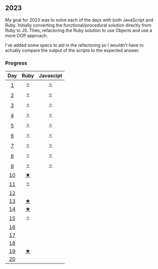 ## 2023
My goal for 2023 was to solve each of the days with both JavaScript and Ruby. Initially converting the functional/procedural solution directly from Ruby to JS. Then, refactoring the Ruby solution to use Objects and use a more OOP approach.

I've added some specs to aid in the refactoring so I wouldn't have to actually compare the output of the scripts to the expected answer.

### Progress
Day | Ruby | Javascipt
:---:|:---:|:---:
[1](https://github.com/tannermares/advent-of-code/tree/main/2023/1)|[⭐️](https://github.com/tannermares/advent-of-code/tree/main/2023/1/answer.rb)|[⭐️](https://github.com/tannermares/advent-of-code/tree/main/2023/1/answer.js)
[2](https://github.com/tannermares/advent-of-code/tree/main/2023/2)|[⭐️](https://github.com/tannermares/advent-of-code/tree/main/2023/2/answer.rb)|[⭐️](https://github.com/tannermares/advent-of-code/tree/main/2023/2/answer.js)
[3](https://github.com/tannermares/advent-of-code/tree/main/2023/3)|[⭐️](https://github.com/tannermares/advent-of-code/tree/main/2023/3/answer.rb)|[⭐️](https://github.com/tannermares/advent-of-code/tree/main/2023/3/answer.js)
[4](https://github.com/tannermares/advent-of-code/tree/main/2023/4)|[⭐️](https://github.com/tannermares/advent-of-code/tree/main/2023/4/answer.rb)|[⭐️](https://github.com/tannermares/advent-of-code/tree/main/2023/4/answer.js)
[5](https://github.com/tannermares/advent-of-code/tree/main/2023/5)|[⭐️](https://github.com/tannermares/advent-of-code/tree/main/2023/5/answer.rb)|[⭐️](https://github.com/tannermares/advent-of-code/tree/main/2023/5/answer.js)
[6](https://github.com/tannermares/advent-of-code/tree/main/2023/6)|[⭐️](https://github.com/tannermares/advent-of-code/tree/main/2023/6/answer.rb)|[⭐️](https://github.com/tannermares/advent-of-code/tree/main/2023/6/answer.js)
[7](https://github.com/tannermares/advent-of-code/tree/main/2023/7)|[⭐️](https://github.com/tannermares/advent-of-code/tree/main/2023/7/answer.rb)|[⭐️](https://github.com/tannermares/advent-of-code/tree/main/2023/7/answer.js)
[8](https://github.com/tannermares/advent-of-code/tree/main/2023/8)|[⭐️](https://github.com/tannermares/advent-of-code/tree/main/2023/8/answer.rb)|[⭐️](https://github.com/tannermares/advent-of-code/tree/main/2023/8/answer.js)
[9](https://github.com/tannermares/advent-of-code/tree/main/2023/9)|[⭐️](https://github.com/tannermares/advent-of-code/tree/main/2023/9/answer.rb)|[⭐️](https://github.com/tannermares/advent-of-code/tree/main/2023/9/answer.js)
[10](https://github.com/tannermares/advent-of-code/tree/main/2023/10)|[★](https://github.com/tannermares/advent-of-code/tree/main/2023/10/answer.rb)|[](https://github.com/tannermares/advent-of-code/tree/main/2023/10/answer.js)
[11](https://github.com/tannermares/advent-of-code/tree/main/2023/11)|[⭐️](https://github.com/tannermares/advent-of-code/tree/main/2023/11/answer.rb)|[](https://github.com/tannermares/advent-of-code/tree/main/2023/11/answer.js)
[12](https://github.com/tannermares/advent-of-code/tree/main/2023/12)|[](https://github.com/tannermares/advent-of-code/tree/main/2023/12/answer.rb)|[](https://github.com/tannermares/advent-of-code/tree/main/2023/12/answer.js)
[13](https://github.com/tannermares/advent-of-code/tree/main/2023/13)|[★](https://github.com/tannermares/advent-of-code/tree/main/2023/13/answer.rb)|[](https://github.com/tannermares/advent-of-code/tree/main/2023/13/answer.js)
[14](https://github.com/tannermares/advent-of-code/tree/main/2023/14)|[★](https://github.com/tannermares/advent-of-code/tree/main/2023/14/answer.rb)|[](https://github.com/tannermares/advent-of-code/tree/main/2023/14/answer.js)
[15](https://github.com/tannermares/advent-of-code/tree/main/2023/15)|[⭐️](https://github.com/tannermares/advent-of-code/tree/main/2023/15/answer.rb)|[](https://github.com/tannermares/advent-of-code/tree/main/2023/15/answer.js)
[16](https://github.com/tannermares/advent-of-code/tree/main/2023/16)|[](https://github.com/tannermares/advent-of-code/tree/main/2023/16/answer.rb)|[](https://github.com/tannermares/advent-of-code/tree/main/2023/16/answer.js)
[17](https://github.com/tannermares/advent-of-code/tree/main/2023/17)|[](https://github.com/tannermares/advent-of-code/tree/main/2023/17/answer.rb)|[](https://github.com/tannermares/advent-of-code/tree/main/2023/17/answer.js)
[18](https://github.com/tannermares/advent-of-code/tree/main/2023/18)|[](https://github.com/tannermares/advent-of-code/tree/main/2023/18/answer.rb)|[](https://github.com/tannermares/advent-of-code/tree/main/2023/18/answer.js)
[19](https://github.com/tannermares/advent-of-code/tree/main/2023/19)|[★](https://github.com/tannermares/advent-of-code/tree/main/2023/19/answer.rb)|[](https://github.com/tannermares/advent-of-code/tree/main/2023/19/answer.js)
[20](https://github.com/tannermares/advent-of-code/tree/main/2023/20)|[](https://github.com/tannermares/advent-of-code/tree/main/2023/20/answer.rb)|[](https://github.com/tannermares/advent-of-code/tree/main/2023/20/answer.js)
